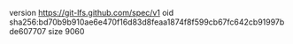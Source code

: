 version https://git-lfs.github.com/spec/v1
oid sha256:bd70b9b910ae6e470f16d83d8feaa1874f8f599cb67fc642cb91997bde607707
size 9060
